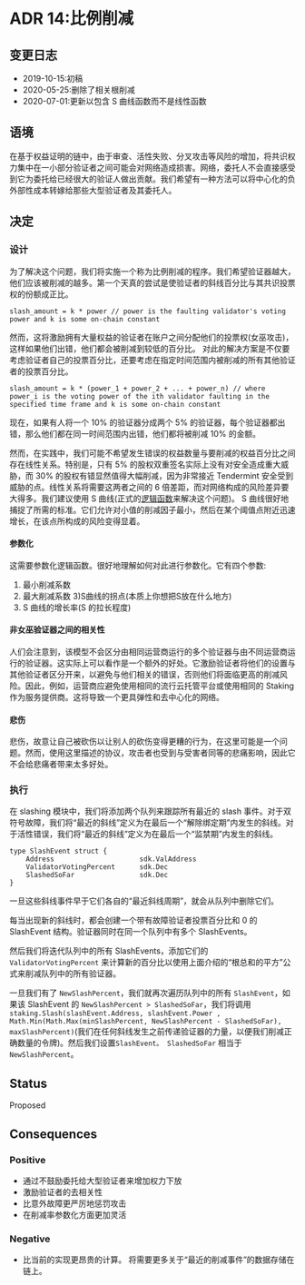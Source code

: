# ADR 14:比例削减

## 变更日志

- 2019-10-15:初稿
- 2020-05-25:删除了相关根削减
- 2020-07-01:更新以包含 S 曲线函数而不是线性函数

## 语境

在基于权益证明的链中，由于审查、活性失败、分叉攻击等风险的增加，将共识权力集中在一小部分验证者之间可能会对网络造成损害。网络，委托人不会直接感受到它为委托给已经很大的验证人做出贡献。我们希望有一种方法可以将中心化的负外部性成本转嫁给那些大型验证者及其委托人。

## 决定

### 设计

为了解决这个问题，我们将实施一个称为比例削减的程序。我们希望验证器越大，他们应该被削减的越多。第一个天真的尝试是使验证者的斜线百分比与其共识投票权的份额成正比。 

```
slash_amount = k * power // power is the faulting validator's voting power and k is some on-chain constant
```

然而，这将激励拥有大量权益的验证者在账户之间分配他们的投票权(女巫攻击)，这样如果他们出错，他们都会被削减到较低的百分比。 对此的解决方案是不仅要考虑验证者自己的投票百分比，还要考虑在指定时间范围内被削减的所有其他验证者的投票百分比。 

```
slash_amount = k * (power_1 + power_2 + ... + power_n) // where power_i is the voting power of the ith validator faulting in the specified time frame and k is some on-chain constant
```

现在，如果有人将一个 10% 的验证器分成两个 5% 的验证器，每个验证器都出错，那么他们都在同一时间范围内出错，他们都将被削减 10% 的金额。

然而，在实践中，我们可能不希望发生错误的权益数量与要削减的权益百分比之间存在线性关系。特别是，只有 5% 的股权双重签名实际上没有对安全造成重大威胁，而 30% 的股权有错显然值得大幅削减，因为非常接近 Tendermint 安全受到威胁的点。线性关系将需要这两者之间的 6 倍差距，而对网络构成的风险差异要大得多。我们建议使用 S 曲线(正式的[逻辑函数](https://en.wikipedia.org/wiki/Logistic_function)来解决这个问题)。 S 曲线很好地捕捉了所需的标准。它们允许对小值的削减因子最小，然后在某个阈值点附近迅速增长，在该点所构成的风险变得显着。 
#### 参数化

这需要参数化逻辑函数。很好地理解如何对此进行参数化。它有四个参数:

1) 最小削减系数
2) 最大削减系数
3)S曲线的拐点(本质上你想把S放在什么地方)
4) S 曲线的增长率(S 的拉长程度)

#### 非女巫验证器之间的相关性

人们会注意到，该模型不会区分由相同运营商运行的多个验证器与由不同运营商运行的验证器。这实际上可以看作是一个额外的好处。它激励验证者将他们的设置与其他验证者区分开来，以避免与他们相关的错误，否则他们将面临更高的削减风险。因此，例如，运营商应避免使用相同的流行云托管平台或使用相同的 Staking 作为服务提供商。这将导致一个更具弹性和去中心化的网络。

#### 悲伤

悲伤，故意让自己被砍伤以让别人的砍伤变得更糟的行为，在这里可能是一个问题。然而，使用这里描述的协议，攻击者也受到与受害者同等的悲痛影响，因此它不会给悲痛者带来太多好处。

### 执行

在 slashing 模块中，我们将添加两个队列来跟踪所有最近的 slash 事件。对于双符号故障，我们将“最近的斜线”定义为在最后一个“解除绑定期”内发生的斜线。对于活性错误，我们将“最近的斜线”定义为在最后一个“监禁期”内发生的斜线。 

```
type SlashEvent struct {
    Address                     sdk.ValAddress
    ValidatorVotingPercent      sdk.Dec
    SlashedSoFar                sdk.Dec
}
```

一旦这些斜线事件早于它们各自的“最近斜线周期”，就会从队列中删除它们。

每当出现新的斜线时，都会创建一个带有故障验证者投票百分比和 0 的 SlashEvent 结构。验证器同时在同一个队列中有多个 SlashEvents。

然后我们将迭代队列中的所有 SlashEvents，添加它们的 `ValidatorVotingPercent` 来计算新的百分比以使用上面介绍的“根总和的平方”公式来削减队列中的所有验证器。

一旦我们有了 `NewSlashPercent`，我们就再次遍历队列中的所有 `SlashEvent`，如果该 SlashEvent 的 `NewSlashPercent > SlashedSoFar`，我们将调用 `staking.Slash(slashEvent.Address, slashEvent.Power , Math.Min(Math.Max(minSlashPercent, NewSlashPercent - SlashedSoFar), maxSlashPercent)`(我们在任何斜线发生之前传递验证器的力量，以便我们削减正确数量的令牌)。然后我们设置`SlashEvent。 SlashedSoFar` 相当于 `NewSlashPercent`。
## Status

Proposed

## Consequences

### Positive

- 通过不鼓励委托给大型验证者来增加权力下放
- 激励验证者的去相关性
- 比意外故障更严厉地惩罚攻击
- 在削减率参数化方面更加灵活 

### Negative

- 比当前的实现更昂贵的计算。 将需要更多关于“最近的削减事件”的数据存储在链上。 
